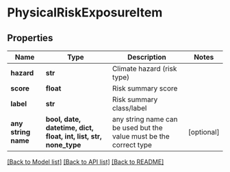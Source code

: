 # PhysicalRiskExposureItem


## Properties
Name | Type | Description | Notes
------------ | ------------- | ------------- | -------------
**hazard** | **str** | Climate hazard (risk type) | 
**score** | **float** | Risk summary score | 
**label** | **str** | Risk summary class/label | 
**any string name** | **bool, date, datetime, dict, float, int, list, str, none_type** | any string name can be used but the value must be the correct type | [optional]

[[Back to Model list]](../README.md#documentation-for-models) [[Back to API list]](../README.md#documentation-for-api-endpoints) [[Back to README]](../README.md)



